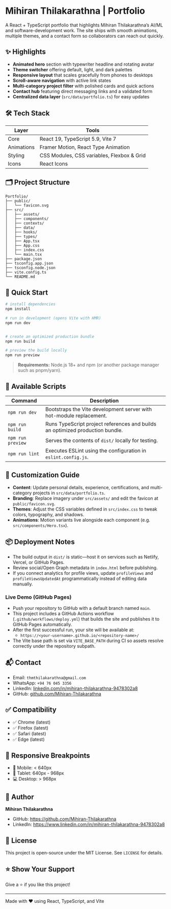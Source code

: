 # Mihiran Thilakarathna | Portfolio

A React + TypeScript portfolio that highlights Mihiran Thilakarathna’s AI/ML and software-development work. The site ships with smooth animations, multiple themes, and a contact form so collaborators can reach out quickly.

## ✨ Highlights

- **Animated hero** section with typewriter headline and rotating avatar
- **Theme switcher** offering default, light, and dark palettes
- **Responsive layout** that scales gracefully from phones to desktops
- **Scroll-aware navigation** with active link states
- **Multi-category project filter** with polished cards and quick actions
- **Contact hub** featuring direct messaging links and a validated form
- **Centralized data layer** (`src/data/portfolio.ts`) for easy updates

## 🛠️ Tech Stack

| Layer | Tools |
| --- | --- |
| Core | React 19, TypeScript 5.9, Vite 7 |
| Animations | Framer Motion, React Type Animation |
| Styling | CSS Modules, CSS variables, Flexbox & Grid |
| Icons | React Icons |

## 🗂️ Project Structure

```
Portfolio/
├── public/
│   └── favicon.svg
├── src/
│   ├── assets/
│   ├── components/
│   ├── contexts/
│   ├── data/
│   ├── hooks/
│   ├── types/
│   ├── App.tsx
│   ├── App.css
│   ├── index.css
│   └── main.tsx
├── package.json
├── tsconfig.app.json
├── tsconfig.node.json
├── vite.config.ts
└── README.md
```

## 🚀 Quick Start

```powershell
# install dependencies
npm install

# run in development (opens Vite with HMR)
npm run dev


# create an optimized production bundle
npm run build

# preview the build locally
npm run preview
```

> **Requirements:** Node.js 18+ and npm (or another package manager such as pnpm/yarn).

## 📙 Available Scripts

| Command | Description |
| --- | --- |
| `npm run dev` | Bootstraps the Vite development server with hot-module replacement. |
| `npm run build` | Runs TypeScript project references and builds an optimized production bundle. |
| `npm run preview` | Serves the contents of `dist/` locally for testing. |
| `npm run lint` | Executes ESLint using the configuration in `eslint.config.js`. |
## 🧩 Customization Guide

- **Content**: Update personal details, experience, certifications, and multi-category projects in `src/data/portfolio.ts`.
- **Branding**: Replace imagery under `src/assets/` and edit the favicon at `public/favicon.svg`.
- **Themes**: Adjust the CSS variables defined in `src/index.css` to tweak colors, typography, and shadows.
- **Animations**: Motion variants live alongside each component (e.g. `src/components/Hero.tsx`).

## 📦 Deployment Notes

- The build output in `dist/` is static—host it on services such as Netlify, Vercel, or GitHub Pages.
- Review social/Open Graph metadata in `index.html` before publishing.
- If you connect analytics for profile views, update `profileViews` and `profileViewsUpdatedAt` programmatically instead of editing data manually.

### Live Demo (GitHub Pages)

- Push your repository to GitHub with a default branch named `main`.
- This project includes a GitHub Actions workflow (`.github/workflows/deploy.yml`) that builds the site and publishes it to GitHub Pages automatically.
- After the first successful run, your site will be available at:
	- `https://<your-username>.github.io/<repository-name>/`
- The Vite base path is set via `VITE_BASE_PATH` during CI so assets resolve correctly under the repository subpath.

## 📬 Contact

- Email: `thmthilakarathna@gmail.com`
- WhatsApp: `+94 76 045 3356`
- LinkedIn: [linkedin.com/in/mihiran-thilakarathna-9478302a8](https://www.linkedin.com/in/mihiran-thilakarathna-9478302a8)
- GitHub: [github.com/Mihiran-Thilakarathna](https://github.com/Mihiran-Thilakarathna)

## ✅ Compatibility

- ✅ Chrome (latest)
- ✅ Firefox (latest)
- ✅ Safari (latest)
- ✅ Edge (latest)

## 📱 Responsive Breakpoints

- 📱 Mobile: < 640px
- 📱 Tablet: 640px - 968px
- 💻 Desktop: > 968px

## 👤 Author

**Mihiran Thilakarathna**
- GitHub: https://github.com/Mihiran-Thilakarathna
- LinkedIn: https://www.linkedin.com/in/mihiran-thilakarathna-9478302a8



## 📄 License

This project is open-source under the MIT License. See `LICENSE` for details.

## ⭐ Show Your Support

Give a ⭐️ if you like this project!

---

Made with ❤️ using React, TypeScript, and Vite
